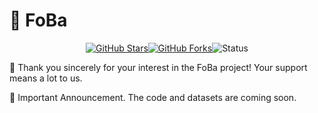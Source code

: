 # 🌟 FoBa

<p align="center"><a href="https://github.com/your-username/foba"><img src="https://img.shields.io/github/stars/your-username/foba?style=social" alt="GitHub Stars"></a><a href="https://github.com/your-username/foba"><img src="https://img.shields.io/github/forks/your-username/foba?style=social" alt="GitHub Forks"></a><img src="https://img.shields.io/badge/Status-Coming%20Soon-blueviolet" alt="Status"></p></div>

🙏 Thank you sincerely for your interest in the FoBa project! Your support means a lot to us.

📢 Important Announcement. The code and datasets are coming soon.
